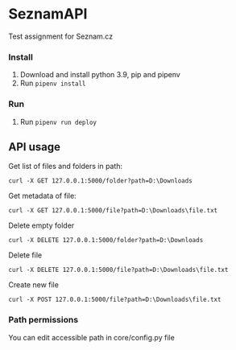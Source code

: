 # SeznamAPI
Test assignment for Seznam.cz

### Install
1. Download and install python 3.9, pip and pipenv
2. Run `pipenv install`

### Run
1. Run `pipenv run deploy`

## API usage
Get list of files and folders in path:
```
curl -X GET 127.0.0.1:5000/folder?path=D:\Downloads
```
Get metadata of file: 
```
curl -X GET 127.0.0.1:5000/file?path=D:\Downloads\file.txt
```
Delete empty folder
```
curl -X DELETE 127.0.0.1:5000/folder?path=D:\Downloads
```
Delete file
```
curl -X DELETE 127.0.0.1:5000/file?path=D:\Downloads\file.txt
```
Create new file
```
curl -X POST 127.0.0.1:5000/file?path=D:\Downloads\file.txt
```

### Path permissions
You can edit accessible path in core/config.py file